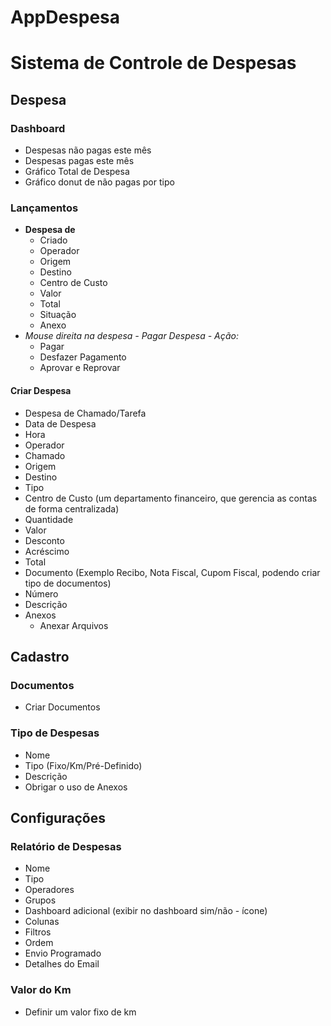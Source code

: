 # AppDespesa

# Sistema de Controle de Despesas

## Despesa

### Dashboard

- Despesas não pagas este mês
- Despesas pagas este mês
- Gráfico Total de Despesa
- Gráfico donut de não pagas por tipo

### Lançamentos

- **Despesa de**
  - Criado
  - Operador
  - Origem
  - Destino
  - Centro de Custo
  - Valor
  - Total
  - Situação
  - Anexo
- *Mouse direita na despesa - Pagar Despesa - Ação:*
  - Pagar
  - Desfazer Pagamento
  - Aprovar e Reprovar

#### Criar Despesa

- Despesa de Chamado/Tarefa
- Data de Despesa
- Hora
- Operador
- Chamado
- Origem
- Destino
- Tipo
- Centro de Custo (um departamento financeiro, que gerencia as contas de forma centralizada)
- Quantidade
- Valor
- Desconto
- Acréscimo
- Total
- Documento (Exemplo Recibo, Nota Fiscal, Cupom Fiscal, podendo criar tipo de documentos)
- Número
- Descrição
- Anexos
  - Anexar Arquivos

## Cadastro

### Documentos

- Criar Documentos

### Tipo de Despesas

- Nome
- Tipo (Fixo/Km/Pré-Definido)
- Descrição
- Obrigar o uso de Anexos

## Configurações

### Relatório de Despesas

- Nome
- Tipo
- Operadores
- Grupos
- Dashboard adicional (exibir no dashboard sim/não - ícone)
- Colunas
- Filtros
- Ordem
- Envio Programado
- Detalhes do Email

### Valor do Km

- Definir um valor fixo de km
